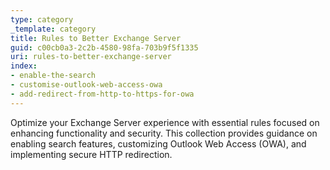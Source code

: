 ```yaml
---
type: category
_template: category
title: Rules to Better Exchange Server
guid: c00cb0a3-2c2b-4580-98fa-703b9f5f1335
uri: rules-to-better-exchange-server
index:
- enable-the-search
- customise-outlook-web-access-owa
- add-redirect-from-http-to-https-for-owa
---
```


Optimize your Exchange Server experience with essential rules focused on enhancing functionality and security. This collection provides guidance on enabling search features, customizing Outlook Web Access (OWA), and implementing secure HTTP redirection.
